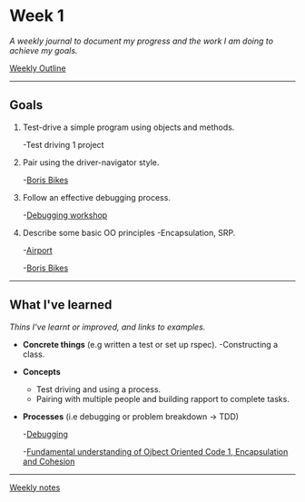 # Week 1

_A weekly journal to document my progress and the work I am doing to achieve my goals._

[Weekly Outline](https://github.com/makersacademy/course/blob/master/week_outlines.md)

---

## Goals

1. Test-drive a simple program using objects and methods.

    -Test driving 1 project

2. Pair using the driver-navigator style.

    -[Boris Bikes](https://github.com/Pi-hils/Boris_Bikes)

3.  Follow an effective debugging process.

    -[Debugging workshop](https://github.com/makersacademy/skills-workshops/blob/master/practicals/object_oriented_design/encapsulation.md)
    

4. Describe some basic OO principles -Encapsulation, SRP.

    -[Airport](https://github.com/Pi-hils/airport_challenge)

    -[Boris Bikes](https://github.com/Pi-hils/Boris_Bikes)

---

## What I've learned
_Thins I've learnt or improved, and links to examples._

- **Concrete things** (e.g written a test or set up rspec).
    -Constructing a class.
    

- **Concepts** 
    - Test driving and using a process.
    - Pairing with multiple people and building rapport to complete tasks.

- **Processes** (i.e debugging or problem breakdown -> TDD)

    -[Debugging](https://github.com/Pi-hils/Debugging)
 
    -[Fundamental understanding of Ojbect Oriented Code 1, Encapsulation and Cohesion](https://github.com/makersacademy/skills-workshops/blob/master/practicals/object_oriented_design/encapsulation.md)

---


[Weekly notes]()